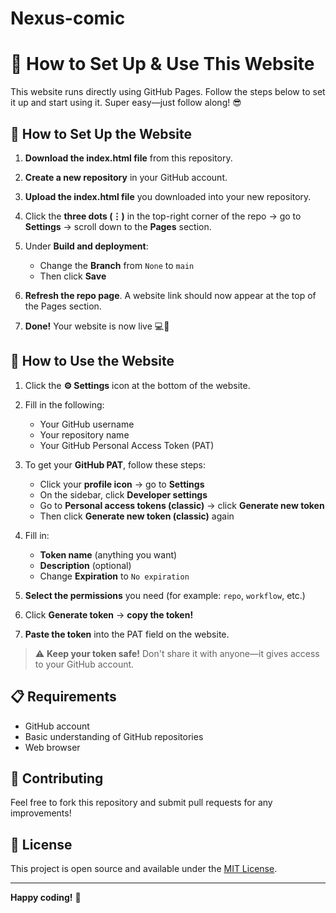 # Nexus-comic

# 🚀 How to Set Up & Use This Website

This website runs directly using GitHub Pages. Follow the steps below to set it up and start using it. Super easy—just follow along! 😎

## 🔧 How to Set Up the Website

1. **Download the index.html file** from this repository.

2. **Create a new repository** in your GitHub account.

3. **Upload the index.html file** you downloaded into your new repository.

4. Click the **three dots (⋮)** in the top-right corner of the repo → go to **Settings** → scroll down to the **Pages** section.

5. Under **Build and deployment**:
   - Change the **Branch** from `None` to `main`
   - Then click **Save**

6. **Refresh the repo page**. A website link should now appear at the top of the Pages section.

7. **Done!** Your website is now live 💻🎉

## 🧪 How to Use the Website

1. Click the **⚙️ Settings** icon at the bottom of the website.

2. Fill in the following:
   - Your GitHub username
   - Your repository name
   - Your GitHub Personal Access Token (PAT)

3. To get your **GitHub PAT**, follow these steps:
   - Click your **profile icon** → go to **Settings**
   - On the sidebar, click **Developer settings**
   - Go to **Personal access tokens (classic)** → click **Generate new token**
   - Then click **Generate new token (classic)** again

4. Fill in:
   - **Token name** (anything you want)
   - **Description** (optional)
   - Change **Expiration** to `No expiration`

5. **Select the permissions** you need (for example: `repo`, `workflow`, etc.)

6. Click **Generate token** → **copy the token!**

7. **Paste the token** into the PAT field on the website.

> ⚠️ **Keep your token safe!** Don't share it with anyone—it gives access to your GitHub account.

## 📋 Requirements

- GitHub account
- Basic understanding of GitHub repositories
- Web browser

## 🤝 Contributing

Feel free to fork this repository and submit pull requests for any improvements!

## 📄 License

This project is open source and available under the [MIT License](LICENCE).

---

**Happy coding!** 🎉
